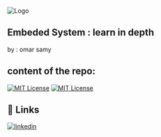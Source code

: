 

![Logo](https://5.imimg.com/data5/SELLER/Default/2022/11/GU/IV/SC/49761267/pic18f2431-i-sp-pic-micro-controller-motor-control-500x500.jpg)

## Embeded System : learn in depth  


by : omar samy


## content of the repo: 

[![MIT License](https://img.shields.io/badge/c%20basic%20assignments-7A5BE2)](https://github.com/omarsamy289/ES-omar-samy/tree/main/c-assignments/c-basics)
[![MIT License](https://img.shields.io/badge/c%20conditions%20and%20loops%20assignments-7A5BE2)](https://github.com/omarsamy289/ES-omar-samy/tree/main/c-assignments/loops%20and%20conditions)




## 🔗 Links

[![linkedin](https://img.shields.io/badge/linkedin-0A66C2?style=for-the-badge&logo=linkedin&logoColor=white)](https://www.linkedin.com/in/omar-samy-69a7241b0/)


